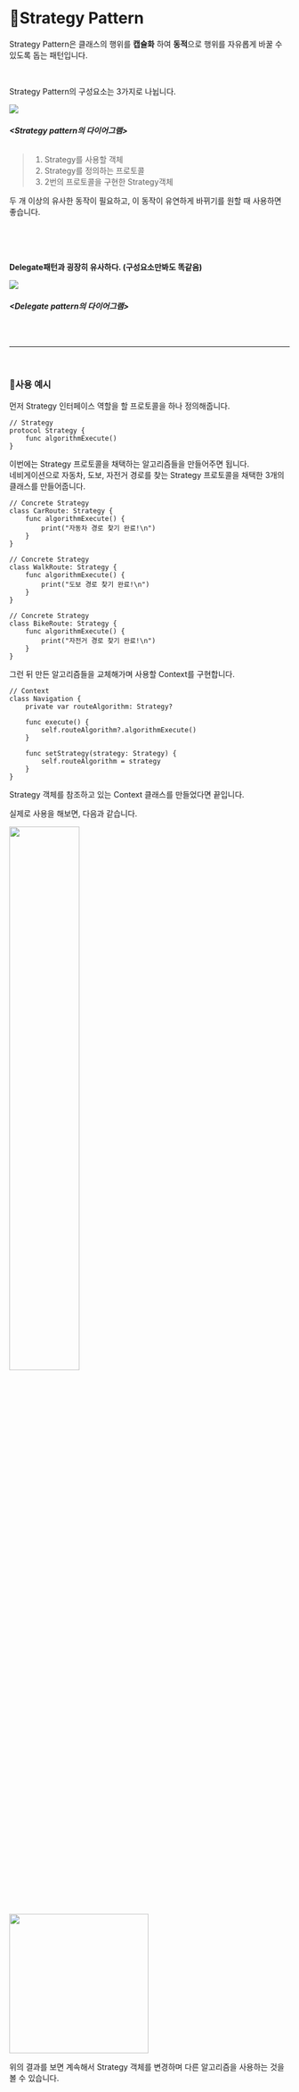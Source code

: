 # 📕Strategy Pattern

Strategy Pattern은 클래스의 행위를 **캡슐화** 하여 **동적**으로 행위를 자유롭게 바꿀 수 있도록 돕는 패턴입니다.

<br>

Strategy Pattern의 구성요소는 3가지로 나뉩니다.

<img src="https://t1.daumcdn.net/cfile/tistory/9997303C5E0DC6830E">

###### ***<Strategy pattern의 다이어그램>***

>1. Strategy를 사용할 객체
>2. Strategy를 정의하는 프로토콜
>3. 2번의 프로토콜을 구현한 Strategy객체

두 개 이상의 유사한 동작이 필요하고, 이 동작이 유연하게 바뀌기를 원할 때 사용하면 좋습니다.

<br><br><br>

**Delegate패턴과 굉장히 유사하다. (구성요소만봐도 똑같음)**

<img src="https://t1.daumcdn.net/cfile/tistory/9997353A5E0DC6972C">

###### ***<Delegate pattern의 다이어그램>***

<br>

<hr>

<br>

### 📌사용 예시

먼저 Strategy 인터페이스 역할을 할 프로토콜을 하나 정의해줍니다.

```
// Strategy
protocol Strategy {
    func algorithmExecute()
}
```

이번에는 Strategy 프로토콜을 채택하는 알고리즘들을 만들어주면 됩니다.<br>
네비게이션으로 자동차, 도보, 자전거 경로를 찾는 Strategy 프로토콜을 채택한 3개의 클래스를 만들어줍니다.

```
// Concrete Strategy
class CarRoute: Strategy {
    func algorithmExecute() {
        print("자동차 경로 찾기 완료!\n")
    }
}

// Concrete Strategy
class WalkRoute: Strategy {
    func algorithmExecute() {
        print("도보 경로 찾기 완료!\n")
    }
}

// Concrete Strategy
class BikeRoute: Strategy {
    func algorithmExecute() {
        print("자전거 경로 찾기 완료!\n")
    }
}
```

그런 뒤 만든 알고리즘들을 교체해가며 사용할 Context를 구현합니다.

```
// Context
class Navigation {
    private var routeAlgorithm: Strategy?
    
    func execute() {
        self.routeAlgorithm?.algorithmExecute()
    }
    
    func setStrategy(strategy: Strategy) {
        self.routeAlgorithm = strategy
    }
}
```

Strategy 객체를 참조하고 있는 Context 클래스를 만들었다면 끝입니다.

실제로 사용을 해보면, 다음과 같습니다.

<img src="https://img1.daumcdn.net/thumb/R1280x0/?scode=mtistory2&fname=https%3A%2F%2Fk.kakaocdn.net%2Fdn%2FClOpR%2Fbtq8wmVKNlT%2FZwpKZHayXtFqKOzUgAmuIk%2Fimg.png" width="50%">

<img src="https://img1.daumcdn.net/thumb/R1280x0/?scode=mtistory2&fname=https%3A%2F%2Fk.kakaocdn.net%2Fdn%2FbajEwH%2Fbtq8ujlFIEt%2FeICBC5WiORWHAnJtyOaQZ1%2Fimg.png" width="250">

위의 결과를 보면 계속해서 Strategy 객체를 변경하며 다른 알고리즘을 사용하는 것을 볼 수 있습니다.